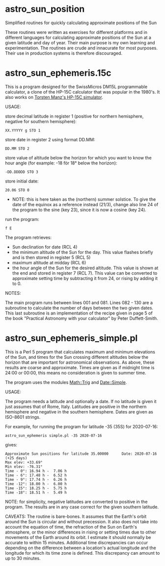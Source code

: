 # astro_sun_position
Simplified routines for quickly calculating approximate positions of the Sun

These routines were written as exercises for different platforms and in different languages for calculating approximate positions of the Sun at a given latitude and day of year. Their main purpose is my own learning and experimentation. The routines are crude and innacurate for most purposes. Their use in production systems is therefore discouraged.


# astro_sun_ephemeris.15c

This is a program designed for the SwissMicros DM15L programmable calculator, a clone of the HP-15C calculator that was popular in the 1980's. It also works on [Torsten Manz's HP-15C simulator](http://hp-15c.homepage.t-online.de).

USAGE:

store decimal latitude in register 1 (positive for northern hemisphere, negative for southern hemisphere):
```
XX.YYYYY g STO 1
```

store date in register 2 using format DD.MM:
```
DD.MM STO 2
```

store value of altitude below the horizon for which you want to know the hour angle (for example: -18 för 18° below the horizon):
```
-DD.DDDDD STO 3
```

store initial date:
```
20.06 STO 0
```
- NOTE: this is here taken as the (northern) summer solstice. To give the date of the equinox as a reference instead (21/3), change also line 24 of the program to the sine (key 23), since it is now a cosine (key 24).

run the program:
```
f E
```
The program retrieves:
- Sun declination for date (RCL 4)
- the minimum altitude of the Sun for the day. This value flashes briefly and is then stored in register 5 (RCL 5)
- maximum altitude at midday (RCL 6)
- the hour angle of the Sun for the desired altitude. This value is shown at the end and stored in register 7 (RCL 7). This value can be converted to approximate setting time by subtracting it from 24, or rising by adding it to 0.


NOTES:

The main program runs between lines 001 and 081. Lines 082 - 130 are a subroutine to calculate the number of days between the two given dates. This last subroutine is an implementation of the recipe given in page 5 of the book "Practical Astronomy with your calculator" by Peter Duffett-Smith.


# astro_sun_ephemeris_simple.pl

This is a Perl 5 program that calculates maximum and minimum elevations of the Sun, and times for the Sun crossing different altitudes below the horizon that are important for astronomical observations. As above, these results are coarse and approximate. Times are given as if midnight time is 24:00 or 00:00, this means no consideration is given to summer time.

The program uses the modules [Math::Trig](https://metacpan.org/pod/Math::Trig) and [Date::Simple](https://metacpan.org/pod/Date::Simple).

USAGE:

The program needs a latitude and optionally a date. If no latitude is given it just assumes that of Rome, Italy. Latitudes are positive in the northern hemisphere and negative in the southern hemisphere. Dates are given as ISO-8601 strings.

For example, for running the program for latitude -35 (35S) for 2020-07-16:

```
astro_sun_ephemeris simple.pl -35 2020-07-16
```

gives:

```
Approximate Sun positions for latitude 35.00000 	 Date: 2020-07-16 (+25 days)
Max elev: +33.69° 
Min elev: -76.31° 
Time - 0°: 16.94 h -  7.06 h
Time - 6°: 17.48 h -  6.52 h
Time - 9°: 17.74 h -  6.26 h
Time -12°: 18.00 h -  6.00 h
Time -15°: 18.25 h -  5.75 h
Time -18°: 18.51 h -  5.49 h
```

NOTE: for simplicity, negative latitudes are converted to positive in the program. The results are in any case correct for the given southern latitude.


CAVEATS:
The routine is bare-bones. It assumes that the Earth's orbit around the Sun is circular and without precession. It also does not take into account the equation of time, the refraction of the Sun on Earth's atmosphere, or the minor differences in rising or setting times due to other movements of the Earth around its orbit. I estimate it should normally be accurate to within 15 minutes. Additional time discrepancies can occur depending on the difference between a location's actual longitude and the longitude for which its time zone is defined. This discrepancy can amount to up to 30 minutes.

